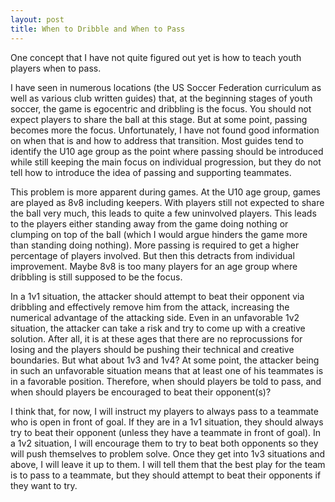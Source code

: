 ```yaml
---
layout: post
title: When to Dribble and When to Pass
---
```

<p class="lead">One concept that I have not quite figured out yet is how to teach youth players when to pass.</p>

 I have seen in numerous locations (the US Soccer Federation curriculum as well as various club written guides) that, at the beginning stages of youth soccer, the game is egocentric and dribbling is the focus. You should not expect players to share the ball at this stage. But at some point, passing becomes more the focus. Unfortunately, I have not found good information on when that is and how to address that transition. Most guides tend to identify the U10 age group as the point where passing should be introduced while still keeping the main focus on individual progression, but they do not tell how to introduce the idea of passing and supporting teammates.

This problem is more apparent during games. At the U10 age group, games are played as 8v8 including keepers. With players still not expected to share the ball very much, this leads to quite a few uninvolved players. This leads to the players either standing away from the game doing nothing or clumping on top of the ball (which I would argue hinders the game more than standing doing nothing). More passing is required to get a higher percentage of players involved. But then this detracts from individual improvement. Maybe 8v8 is too many players for an age group where dribbling is still supposed to be the focus.

In a 1v1 situation, the attacker should attempt to beat their opponent via dribbling and effectively remove him from the attack, increasing the numerical advantage of the attacking side. Even in an unfavorable 1v2 situation, the attacker can take a risk and try to come up with a creative solution. After all, it is at these ages that there are no reprocussions for losing and the players should be pushing their technical and creative boundaries. But what about 1v3 and 1v4? At some point, the attacker being in such an unfavorable situation means that at least one of his teammates is in a favorable position. Therefore, when should players be told to pass, and when should players be encouraged to beat their opponent(s)?

I think that, for now, I will instruct my players to always pass to a teammate who is open in front of goal. If they are in a 1v1 situation, they should always try to beat their opponent (unless they have a teammate in front of goal). In a 1v2 situation, I will encourage them to try to beat both opponents so they will push themselves to problem solve. Once they get into 1v3 situations and above, I will leave it up to them. I will tell them that the best play for the team is to pass to a teammate, but they should attempt to beat their opponents if they want to try.
